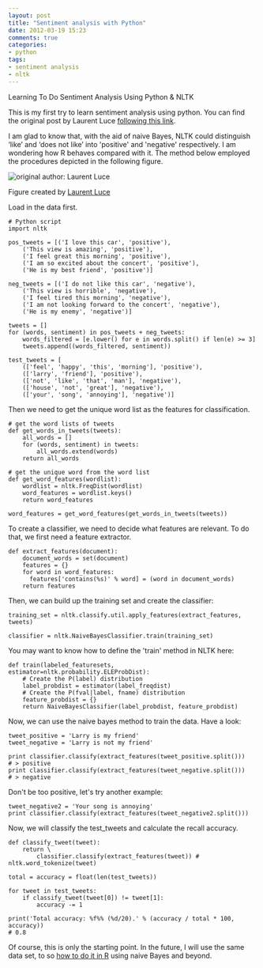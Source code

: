 ```yaml
---
layout: post
title: "Sentiment analysis with Python"
date: 2012-03-19 15:23
comments: true
categories: 
- python
tags:
- sentiment analysis
- nltk
---
```


Learning To Do Sentiment Analysis Using Python & NLTK

This is my first try to learn sentiment analysis using python. You can find the original post by Laurent Luce [following this link](http://www.laurentluce.com/posts/twitter-sentiment-analysis-using-python-and-nltk/). 

I am glad to know that, with the aid of naive Bayes, NLTK could distinguish ‘like’ and ‘does not like’ into 'positive' and 'negative' respectively. I am wondering how R behaves compared with it. The method below employed the procedures depicted in the following figure.

![original author: Laurent Luce](http://weblab.com.cityu.edu.hk/blog/chengjun/files/2012/03/overview-of-sentiment-analysis-using-nltk.png)

Figure created by [Laurent Luce](http://www.laurentluce.com/posts/twitter-sentiment-analysis-using-python-and-nltk/)

Load in the data first.

	# Python script
	import nltk
	
	pos_tweets = [('I love this car', 'positive'),
		('This view is amazing', 'positive'),
		('I feel great this morning', 'positive'),
		('I am so excited about the concert', 'positive'),
		('He is my best friend', 'positive')]
	
	neg_tweets = [('I do not like this car', 'negative'),
		('This view is horrible', 'negative'),
		('I feel tired this morning', 'negative'),
		('I am not looking forward to the concert', 'negative'),
		('He is my enemy', 'negative')]
	
	tweets = []
	for (words, sentiment) in pos_tweets + neg_tweets:
		words_filtered = [e.lower() for e in words.split() if len(e) >= 3]
		tweets.append((words_filtered, sentiment))
	
	test_tweets = [
		(['feel', 'happy', 'this', 'morning'], 'positive'),
		(['larry', 'friend'], 'positive'),
		(['not', 'like', 'that', 'man'], 'negative'),
		(['house', 'not', 'great'], 'negative'),
		(['your', 'song', 'annoying'], 'negative')]

Then we need to get the unique word list as the features for classification.

	# get the word lists of tweets
	def get_words_in_tweets(tweets):
		all_words = []
		for (words, sentiment) in tweets:
			all_words.extend(words)
		return all_words
	
	# get the unique word from the word list	
	def get_word_features(wordlist):
		wordlist = nltk.FreqDist(wordlist)
		word_features = wordlist.keys()
		return word_features
	
	word_features = get_word_features(get_words_in_tweets(tweets))


To create a classifier, we need to decide what features are relevant. To do that, we first need a feature extractor. 

	def extract_features(document):
	    document_words = set(document)
	    features = {}
	    for word in word_features:
	      features['contains(%s)' % word] = (word in document_words)
	    return features

Then, we can build up the training set and create the classifier:
	
	training_set = nltk.classify.util.apply_features(extract_features, tweets)
	
	classifier = nltk.NaiveBayesClassifier.train(training_set)

You may want to know how to define the 'train' method in NLTK here:

	def train(labeled_featuresets, estimator=nltk.probability.ELEProbDist):
	    # Create the P(label) distribution
	    label_probdist = estimator(label_freqdist)
	    # Create the P(fval|label, fname) distribution
	    feature_probdist = {}
	    return NaiveBayesClassifier(label_probdist, feature_probdist)

Now, we can use the naive bayes method to train the data. Have a look:

	tweet_positive = 'Larry is my friend'
	tweet_negative = 'Larry is not my friend'
	
	print classifier.classify(extract_features(tweet_positive.split()))
	# > positive
	print classifier.classify(extract_features(tweet_negative.split()))
	# > negative

Don't be too positive, let's try another example: 

	tweet_negative2 = 'Your song is annoying'
	print classifier.classify(extract_features(tweet_negative2.split()))

Now, we will classify the test_tweets and calculate the recall accuracy.

	def classify_tweet(tweet):
	    return \
	        classifier.classify(extract_features(tweet)) # nltk.word_tokenize(tweet)
	
	total = accuracy = float(len(test_tweets))
	
	for tweet in test_tweets:
	    if classify_tweet(tweet[0]) != tweet[1]:
	        accuracy -= 1
	
	print('Total accuracy: %f%% (%d/20).' % (accuracy / total * 100, accuracy))
    # 0.8

Of course, this is only the starting point. In the future, I will use the same data set, to so [how to do it in R](http://chengjun.github.io/en/2014/04/sentiment-analysis-with-machine-learning-in-R/) using naive Bayes and beyond.